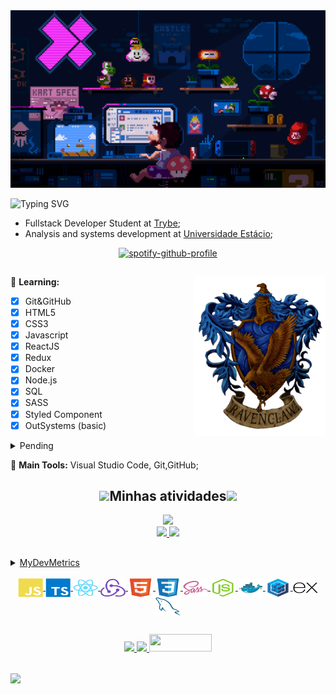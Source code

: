 <img src ="github/mario_dev.gif"> 

<div>
  
  ![Typing SVG](https://readme-typing-svg.herokuapp.com?font=Press+Start+2P&color=%235B83F7&width=800&lines=Hi+there%2C+I'm+Marcio+Brenner+AKA+%5BMB%5D)

</div>  


- Fullstack Developer Student at [Trybe](https://www.betrybe.com);
- Analysis and systems development at [Universidade Estácio](https://estacio.br/cursos/graduacao/analise-e-desenvolvimento-de-sistemas);


<div align="center">

  [![spotify-github-profile](https://spotify-github-profile.vercel.app/api/view?uid=mzw7qqi1vp24n4q1502af8xzg&cover_image=true&theme=novatorem&bar_color=53b14f&bar_color_cover=true)](https://spotify-github-profile.vercel.app/api/view?uid=mzw7qqi1vp24n4q1502af8xzg&redirect=true)

  </div>


##

<img src ="github/raven35.png" width = "210px" align = "right">

🌱 **Learning:**

<div>
  
- [x] Git&GitHub   
- [x] HTML5
- [x] CSS3
- [x] Javascript
- [x] ReactJS
- [X] Redux
- [X] Docker
- [X] Node.js
- [X] SQL
- [X] SASS
- [X] Styled Component
- [x] OutSystems (basic)
  
</div>
<details>
<summary>Pending</summary>
  
- [ ] Type Script
- [ ] MongoDB
- [ ] Python
- [ ] Algorithms and Data Structure
- [ ] Next.js
- [ ] React Native
- [ ] Flutter
</details>  

  
:school_satchel: **Main Tools:** Visual Studio Code, Git,GitHub;

##
<h2 align="center"><img src="https://media.giphy.com/media/U4q3ag4oAN37cEodFB/giphy.gif" width="50">Minhas atividades<img src="https://media.giphy.com/media/U4q3ag4oAN37cEodFB/giphy.gif" width="50"></h2>

<div align="center">
 <a href="https://wakatime.com/@mbrennerr">
  <img src="https://github-readme-stats.vercel.app/api/wakatime?username=mbrennerr&theme=tokyonight"/>
 </a>
</div>

<div align="center">
  <a href="https://github.com/mbrennerr">
  <img height="150em" src="https://github-readme-stats.vercel.app/api?username=mbrennerr&show_icons=true&theme=tokyonight&include_all_commits=true&count_private=true"/>
  <img height="150em" src="https://github-readme-stats.vercel.app/api/top-langs/?username=mbrennerr&layout=compact&langs_count=7&theme=tokyonight"/>
</div>

  ##
<details> 
 
  <summary>MyDevMetrics</summary>
 
  
     <!--START_SECTION:waka-->
![Code Time](http://img.shields.io/badge/Code%20Time-182%20hrs%2048%20mins-blue)

![Profile Views](http://img.shields.io/badge/Profile%20Views-1-blue)

![Lines of code](https://img.shields.io/badge/From%20Hello%20World%20I%27ve%20Written-12%20Million%20lines%20of%20code-blue)

**🐱 My GitHub Data** 

> 🏆 46 Contributions in the Year 2022
 > 
> 📦 205.6 kB Used in GitHub's Storage 
 > 
> 🚫 Not Opted to Hire
 > 
> 📜 24 Public Repositories 
 > 
> 🔑 0 Private Repositories  
 > 
**I'm a Night 🦉** 

```text
🌞 Morning    12 commits     ██░░░░░░░░░░░░░░░░░░░░░░░   8.11% 
🌆 Daytime    45 commits     ███████░░░░░░░░░░░░░░░░░░   30.41% 
🌃 Evening    84 commits     ██████████████░░░░░░░░░░░   56.76% 
🌙 Night      7 commits      █░░░░░░░░░░░░░░░░░░░░░░░░   4.73%

```
📅 **I'm Most Productive on Friday** 

```text
Monday       14 commits     ██░░░░░░░░░░░░░░░░░░░░░░░   9.46% 
Tuesday      18 commits     ███░░░░░░░░░░░░░░░░░░░░░░   12.16% 
Wednesday    30 commits     █████░░░░░░░░░░░░░░░░░░░░   20.27% 
Thursday     24 commits     ████░░░░░░░░░░░░░░░░░░░░░   16.22% 
Friday       33 commits     █████░░░░░░░░░░░░░░░░░░░░   22.3% 
Saturday     4 commits      ░░░░░░░░░░░░░░░░░░░░░░░░░   2.7% 
Sunday       25 commits     ████░░░░░░░░░░░░░░░░░░░░░   16.89%

```


📊 **This Week I Spent My Time On** 

```text
⌚︎ Time Zone: America/Manaus

💬 Programming Languages: 
TypeScript               6 hrs 13 mins       █████████████████████░░░░   86.77% 
JavaScript               24 mins             █░░░░░░░░░░░░░░░░░░░░░░░░   5.81% 
JSON                     22 mins             █░░░░░░░░░░░░░░░░░░░░░░░░   5.18% 
Other                    7 mins              ░░░░░░░░░░░░░░░░░░░░░░░░░   1.72% 
YAML                     1 min               ░░░░░░░░░░░░░░░░░░░░░░░░░   0.25%

🔥 Editors: 
VS Code                  7 hrs 9 mins        █████████████████████████   100.0%

🐱‍💻 Projects: 
sd-015-b-trybe-futebol-cl7 hrs               ████████████████████████░   97.84% 
sd-015-b-project-trybesmi6 mins              ░░░░░░░░░░░░░░░░░░░░░░░░░   1.46% 
sd-014-c-project-blogs-ap2 mins              ░░░░░░░░░░░░░░░░░░░░░░░░░   0.47% 
Unknown Project          0 secs              ░░░░░░░░░░░░░░░░░░░░░░░░░   0.23%

💻 Operating System: 
Linux                    7 hrs 9 mins        █████████████████████████   100.0%

```

**I Mostly Code in JavaScript** 

```text
JavaScript               8 repos             ██████████████░░░░░░░░░░░   57.14% 
TypeScript               3 repos             █████░░░░░░░░░░░░░░░░░░░░   21.43% 
HTML                     2 repos             ███░░░░░░░░░░░░░░░░░░░░░░   14.29% 
CSS                      1 repo              █░░░░░░░░░░░░░░░░░░░░░░░░   7.14%

```


**Timeline**

![Chart not found](https://raw.githubusercontent.com/mbrennerr/mbrennerr/main/charts/bar_graph.png) 


 Last Updated on 04/05/2022 18:49:19 UTC
<!--END_SECTION:waka-->
</details>  


<div align="center"style="display: inline_block"><br>
  <img align="center" alt="Rafa-Js" height="30" width="40" src="https://raw.githubusercontent.com/devicons/devicon/master/icons/javascript/javascript-plain.svg">
  <img align="center" alt="Rafa-Ts" height="30" width="40" src="https://raw.githubusercontent.com/devicons/devicon/master/icons/typescript/typescript-plain.svg">
  <img align="center" alt="Rafa-React" height="30" width="40" src="https://raw.githubusercontent.com/devicons/devicon/master/icons/react/react-original.svg">
  <img align="center" alt="Rafa-CSS" height="30" width="40" src="https://raw.githubusercontent.com/devicons/devicon/master/icons/redux/redux-original.svg">
  <img align="center" alt="Rafa-HTML" height="30" width="40" src="https://raw.githubusercontent.com/devicons/devicon/master/icons/html5/html5-original.svg">
  <img align="center" alt="Rafa-CSS" height="30" width="40" src="https://raw.githubusercontent.com/devicons/devicon/master/icons/css3/css3-original.svg">
  <img align="center" alt="Rafa-CSS" height="30" width="40" src="https://raw.githubusercontent.com/devicons/devicon/master/icons/sass/sass-original.svg">
  <img align="center" alt="Rafa-CSS" height="30" width="40" src="https://raw.githubusercontent.com/devicons/devicon/master/icons/nodejs/nodejs-original.svg">
  <img align="center" alt="Rafa-CSS" height="30" width="40" src="https://raw.githubusercontent.com/devicons/devicon/master/icons/docker/docker-original.svg">
 <img align="center" alt="Rafa-CSS" height="30" width="40" src="https://raw.githubusercontent.com/devicons/devicon/master/icons/sequelize/sequelize-original.svg">
  <img align="center" alt="Rafa-CSS" height="30" width="40" src="https://raw.githubusercontent.com/devicons/devicon/master/icons/express/express-original.svg">
 <img align="center" alt="Rafa-CSS" height="30" width="40" src="https://raw.githubusercontent.com/devicons/devicon/master/icons/mysql/mysql-original.svg">
</div> 

  
  ##
 <div align="center">
   <a href = "mailto:marciobrennerbusiness@gmail.com">
     <img src="https://img.shields.io/badge/-Gmail-%23333?style=for-the-badge&logo=gmail&logoColor=white" target="_blank">
   </a>
   <a href="https://www.linkedin.com/in/mbrennerr" target="_blank">
      <img src="https://img.shields.io/badge/-LinkedIn-%230077B5?style=for-the-badge&logo=linkedin&logoColor=white" target="_blank">
   </a> 
   <a href="https://mbrennerr.vercel.app/">
    <img src="https://img.shields.io/static/v1?&label=Portfolio&message=site&color=green&style=for-the-badge" height=28 width=100/>
   </a>
 </div>
    
  ##
   <img src="https://www.codewars.com/users/mbrennerr/badges/micro" align = "center" />
    
   

   
  


<!--
**mbrennerr/mbrennerr** is a ✨ _special_ ✨ repository because its `README.md` (this file) appears on your GitHub profile.

Here are some ideas to get you started:

- 🔭 I’m currently working on ...
- 🌱 I’m currently learning ...
- 👯 I’m looking to collaborate on ...
- 🤔 I’m looking for help with ...
- 💬 Ask me about ...
- 📫 How to reach me: ...
- 😄 Pronouns: ...
- ⚡ Fun fact: ...
-->
